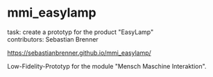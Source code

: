 # mmi_easylamp
task: create a prototyp for the product "EasyLamp" <br />
contributors: Sebastian Brenner <br />

https://sebastianbrenner.github.io/mmi_easylamp/

Low-Fidelity-Prototyp for the module "Mensch Maschine Interaktion".
